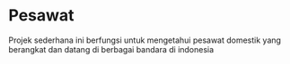 # Pesawat
Projek sederhana ini berfungsi untuk mengetahui pesawat domestik yang berangkat dan datang di berbagai bandara di indonesia 
